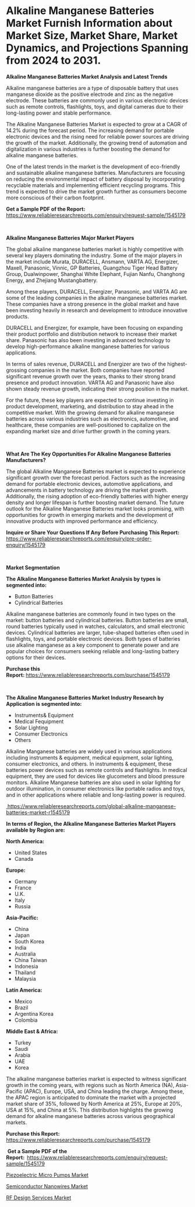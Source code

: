 <p><h1>Alkaline Manganese Batteries Market Furnish Information about Market Size, Market Share, Market Dynamics, and Projections Spanning from 2024 to 2031.</h1></p><p><strong>Alkaline Manganese Batteries Market Analysis and Latest Trends</strong></p>
<p><p>Alkaline manganese batteries are a type of disposable battery that uses manganese dioxide as the positive electrode and zinc as the negative electrode. These batteries are commonly used in various electronic devices such as remote controls, flashlights, toys, and digital cameras due to their long-lasting power and stable performance.</p><p>The Alkaline Manganese Batteries Market is expected to grow at a CAGR of 14.2% during the forecast period. The increasing demand for portable electronic devices and the rising need for reliable power sources are driving the growth of the market. Additionally, the growing trend of automation and digitalization in various industries is further boosting the demand for alkaline manganese batteries.</p><p>One of the latest trends in the market is the development of eco-friendly and sustainable alkaline manganese batteries. Manufacturers are focusing on reducing the environmental impact of battery disposal by incorporating recyclable materials and implementing efficient recycling programs. This trend is expected to drive the market growth further as consumers become more conscious of their carbon footprint.</p></p>
<p><strong>Get a Sample PDF of the Report:&nbsp;</strong> <a href="https://www.reliableresearchreports.com/enquiry/request-sample/1545179">https://www.reliableresearchreports.com/enquiry/request-sample/1545179</a></p>
<p>&nbsp;</p>
<p><strong>Alkaline Manganese Batteries Major Market Players</strong></p>
<p><p>The global alkaline manganese batteries market is highly competitive with several key players dominating the industry. Some of the major players in the market include Murata, DURACELL, Ansmann, VARTA AG, Energizer, Maxell, Panasonic, Vinnic, GP Batteries, Guangzhou Tiger Head Battery Group, Dualwinpower, Shanghai White Elephant, Fujian Nanfu, Changhong Energy, and Zhejiang Mustangbattery.</p><p>Among these players, DURACELL, Energizer, Panasonic, and VARTA AG are some of the leading companies in the alkaline manganese batteries market. These companies have a strong presence in the global market and have been investing heavily in research and development to introduce innovative products.</p><p>DURACELL and Energizer, for example, have been focusing on expanding their product portfolio and distribution network to increase their market share. Panasonic has also been investing in advanced technology to develop high-performance alkaline manganese batteries for various applications.</p><p>In terms of sales revenue, DURACELL and Energizer are two of the highest-grossing companies in the market. Both companies have reported significant revenue growth over the years, thanks to their strong brand presence and product innovation. VARTA AG and Panasonic have also shown steady revenue growth, indicating their strong position in the market.</p><p>For the future, these key players are expected to continue investing in product development, marketing, and distribution to stay ahead in the competitive market. With the growing demand for alkaline manganese batteries across various industries such as electronics, automotive, and healthcare, these companies are well-positioned to capitalize on the expanding market size and drive further growth in the coming years.</p></p>
<p>&nbsp;</p>
<p><strong>What Are The Key Opportunities For Alkaline Manganese Batteries Manufacturers?</strong></p>
<p><p>The global Alkaline Manganese Batteries market is expected to experience significant growth over the forecast period. Factors such as the increasing demand for portable electronic devices, automotive applications, and advancements in battery technology are driving the market growth. Additionally, the rising adoption of eco-friendly batteries with higher energy density and longer lifespan is further boosting market demand. The future outlook for the Alkaline Manganese Batteries market looks promising, with opportunities for growth in emerging markets and the development of innovative products with improved performance and efficiency.</p></p>
<p><strong>Inquire or Share Your Questions If Any Before Purchasing This Report:</strong> <a href="https://www.reliableresearchreports.com/enquiry/pre-order-enquiry/1545179">https://www.reliableresearchreports.com/enquiry/pre-order-enquiry/1545179</a></p>
<p>&nbsp;</p>
<p><strong>Market Segmentation</strong></p>
<p><strong>The Alkaline Manganese Batteries Market Analysis by types is segmented into:</strong></p>
<p><ul><li>Button Batteries</li><li>Cylindrical Batteries</li></ul></p>
<p><p>Alkaline manganese batteries are commonly found in two types on the market: button batteries and cylindrical batteries. Button batteries are small, round batteries typically used in watches, calculators, and small electronic devices. Cylindrical batteries are larger, tube-shaped batteries often used in flashlights, toys, and portable electronic devices. Both types of batteries use alkaline manganese as a key component to generate power and are popular choices for consumers seeking reliable and long-lasting battery options for their devices.</p></p>
<p><strong>Purchase this Report:&nbsp;</strong><a href="https://www.reliableresearchreports.com/purchase/1545179">https://www.reliableresearchreports.com/purchase/1545179</a></p>
<p>&nbsp;</p>
<p><strong>The Alkaline Manganese Batteries Market Industry Research by Application is segmented into:</strong></p>
<p><ul><li>Instruments& Equipment</li><li>Medical Fequipment</li><li>Solar Lighting</li><li>Consumer Electronics</li><li>Others</li></ul></p>
<p><p>Alkaline Manganese batteries are widely used in various applications including instruments & equipment, medical equipment, solar lighting, consumer electronics, and others. In instruments & equipment, these batteries power devices such as remote controls and flashlights. In medical equipment, they are used for devices like glucometers and blood pressure monitors. Alkaline Manganese batteries are also used in solar lighting for outdoor illumination, in consumer electronics like portable radios and toys, and in other applications where reliable and long-lasting power is required.</p></p>
<p><a href="https://www.reliableresearchreports.com/global-alkaline-manganese-batteries-market-r1545179">&nbsp;https://www.reliableresearchreports.com/global-alkaline-manganese-batteries-market-r1545179</a></p>
<p><strong>In terms of Region, the Alkaline Manganese Batteries Market Players available by Region are:</strong></p>
<p>
    <p> <strong> North America: </strong>
        <ul>
            <li>United States</li>
            <li>Canada</li>
        </ul>
        </p> 
    <p> <strong> Europe: </strong>
        <ul>
            <li>Germany</li>
            <li>France</li>
            <li>U.K.</li>
            <li>Italy</li>
            <li>Russia</li>
        </ul>
        </p> 
    <p> <strong> Asia-Pacific: </strong>
        <ul>
            <li>China</li>
            <li>Japan</li>
            <li>South Korea</li>
            <li>India</li>
            <li>Australia</li>
            <li>China Taiwan</li>
            <li>Indonesia</li>
            <li>Thailand</li>
            <li>Malaysia</li>
        </ul>
        </p> 
    <p> <strong> Latin America: </strong>
        <ul>
            <li>Mexico</li>
            <li>Brazil</li>
            <li>Argentina Korea</li>
            <li>Colombia</li>
        </ul>
        </p> 
    <p> <strong> Middle East & Africa: </strong>
        <ul>
            <li>Turkey</li>
            <li>Saudi</li>
            <li>Arabia</li>
            <li>UAE</li>
            <li>Korea</li>
        </ul>
    </p>
    </p>
<p><p>The alkaline manganese batteries market is expected to witness significant growth in the coming years, with regions such as North America (NA), Asia-Pacific (APAC), Europe, USA, and China leading the charge. Among these, the APAC region is anticipated to dominate the market with a projected market share of 35%, followed by North America at 25%, Europe at 20%, USA at 15%, and China at 5%. This distribution highlights the growing demand for alkaline manganese batteries across various geographical markets.</p></p>
<p><strong>Purchase this Report: </strong><a href="https://www.reliableresearchreports.com/purchase/1545179">https://www.reliableresearchreports.com/purchase/1545179</a></p>
<p>&nbsp;<strong>Get a Sample PDF of the Report:&nbsp;&nbsp;</strong><a href="https://www.reliableresearchreports.com/enquiry/request-sample/1545179">https://www.reliableresearchreports.com/enquiry/request-sample/1545179</a></p>
<p><strong></strong></p>
<p><p><a href="https://github.com/caicuccucga/Market-Research-Report-List-1/blob/main/piezoelectric-micro-pumps-market.md">Piezoelectric Micro Pumps Market</a></p><p><a href="https://github.com/qrkceaah30/Market-Research-Report-List-1/blob/main/semiconductor-nanowires-market.md">Semiconductor Nanowires Market</a></p><p><a href="https://github.com/BryceTownsendr/Market-Research-Report-List-5/blob/main/rf-design-services-market.md">RF Design Services Market</a></p></p>
